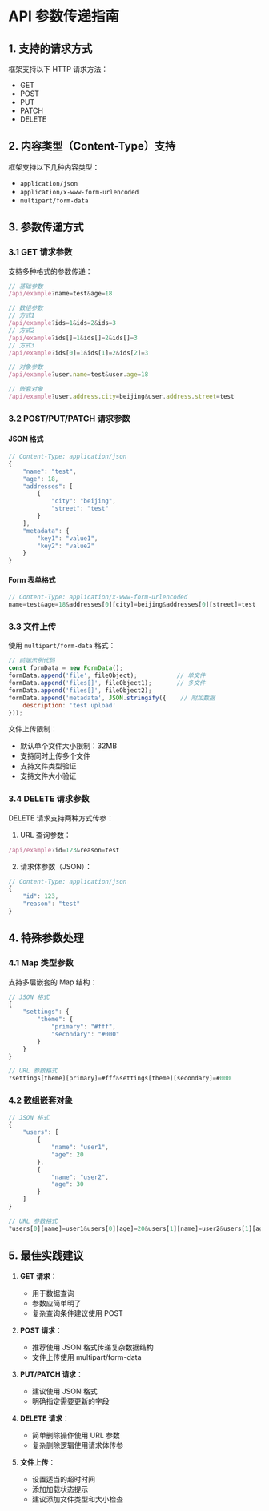 # API 参数传递指南

## 1. 支持的请求方式

框架支持以下 HTTP 请求方法：
- GET
- POST
- PUT
- PATCH
- DELETE

## 2. 内容类型（Content-Type）支持

框架支持以下几种内容类型：
- `application/json`
- `application/x-www-form-urlencoded`
- `multipart/form-data`

## 3. 参数传递方式

### 3.1 GET 请求参数

支持多种格式的参数传递：

```javascript
// 基础参数
/api/example?name=test&age=18

// 数组参数
// 方式1
/api/example?ids=1&ids=2&ids=3
// 方式2
/api/example?ids[]=1&ids[]=2&ids[]=3
// 方式3
/api/example?ids[0]=1&ids[1]=2&ids[2]=3

// 对象参数
/api/example?user.name=test&user.age=18

// 嵌套对象
/api/example?user.address.city=beijing&user.address.street=test
```

### 3.2 POST/PUT/PATCH 请求参数

#### JSON 格式
```javascript
// Content-Type: application/json
{
    "name": "test",
    "age": 18,
    "addresses": [
        {
            "city": "beijing",
            "street": "test"
        }
    ],
    "metadata": {
        "key1": "value1",
        "key2": "value2"
    }
}
```

#### Form 表单格式
```javascript
// Content-Type: application/x-www-form-urlencoded
name=test&age=18&addresses[0][city]=beijing&addresses[0][street]=test
```

### 3.3 文件上传

使用 `multipart/form-data` 格式：

```javascript
// 前端示例代码
const formData = new FormData();
formData.append('file', fileObject);           // 单文件
formData.append('files[]', fileObject1);       // 多文件
formData.append('files[]', fileObject2);
formData.append('metadata', JSON.stringify({    // 附加数据
    description: 'test upload'
}));
```

文件上传限制：
- 默认单个文件大小限制：32MB
- 支持同时上传多个文件
- 支持文件类型验证
- 支持文件大小验证

### 3.4 DELETE 请求参数

DELETE 请求支持两种方式传参：

1. URL 查询参数：
```javascript
/api/example?id=123&reason=test
```

2. 请求体参数（JSON）：
```javascript
// Content-Type: application/json
{
    "id": 123,
    "reason": "test"
}
```

## 4. 特殊参数处理

### 4.1 Map 类型参数

支持多层嵌套的 Map 结构：

```javascript
// JSON 格式
{
    "settings": {
        "theme": {
            "primary": "#fff",
            "secondary": "#000"
        }
    }
}

// URL 参数格式
?settings[theme][primary]=#fff&settings[theme][secondary]=#000
```

### 4.2 数组嵌套对象

```javascript
// JSON 格式
{
    "users": [
        {
            "name": "user1",
            "age": 20
        },
        {
            "name": "user2",
            "age": 30
        }
    ]
}

// URL 参数格式
?users[0][name]=user1&users[0][age]=20&users[1][name]=user2&users[1][age]=30
```

## 5. 最佳实践建议

1. **GET 请求**：
    - 用于数据查询
    - 参数应简单明了
    - 复杂查询条件建议使用 POST

2. **POST 请求**：
    - 推荐使用 JSON 格式传递复杂数据结构
    - 文件上传使用 multipart/form-data

3. **PUT/PATCH 请求**：
    - 建议使用 JSON 格式
    - 明确指定需要更新的字段

4. **DELETE 请求**：
    - 简单删除操作使用 URL 参数
    - 复杂删除逻辑使用请求体传参

5. **文件上传**：
    - 设置适当的超时时间
    - 添加加载状态提示
    - 建议添加文件类型和大小检查